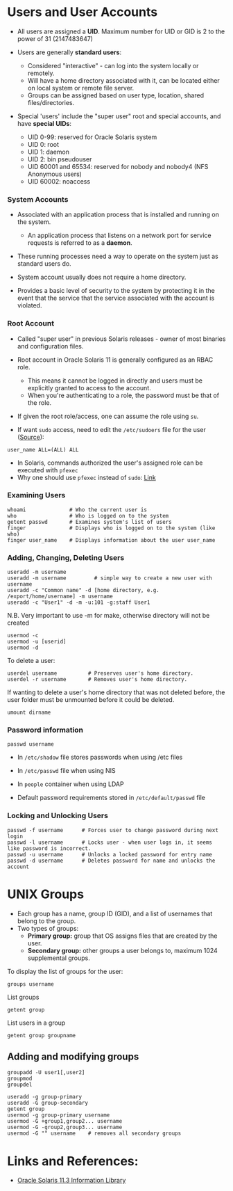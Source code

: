 # Users and User Accounts

- All users are assigned a **UID**. Maximum number for UID or GID is 2 to the power of 31 (2147483647)
- Users are generally **standard users**:

    - Considered "interactive" - can log into the system locally or remotely.
    - Will have a home directory associated with it, can be located either on local system or remote file server.
    - Groups can be assigned based on user type, location, shared files/directories.

- Special 'users' include the "super user" root and special accounts, and have **special UIDs**:

    - UID 0-99: reserved for Oracle Solaris system
    - UID 0: root
    - UID 1: daemon
    - UID 2: bin pseudouser
    - UID 60001 and 65534: reserved for nobody and nobody4 (NFS Anonymous users)
    - UID 60002: noaccess

### System Accounts

- Associated with an application process that is installed and running on the system.

  - An application process that listens on a network port for service requests is referred to as a **daemon**.

- These running processes need a way to operate on the system just as standard users do.
- System account usually does not require a home directory.
- Provides a basic level of security to the system by protecting it in the event that the service that the service associated  with the account is violated.

### Root Account

- Called "super user" in previous Solaris releases - owner of most binaries and configuration files.
- Root account in Oracle Solaris 11 is generally configured as an RBAC role.

  - This means it cannot be logged in directly and users must be explicitly granted to access to the account.
  - When you're authenticating to a role, the password must be that of the role.

- If given the root role/access, one can assume the role using `su`.
- If want `sudo` access, need to edit the `/etc/sudoers` file for the user ([Source](https://blogs.oracle.com/observatory/entry/sudo)):

```
user_name ALL=(ALL) ALL
```
- In Solaris, commands authorized the user's assigned role can be executed with `pfexec`
- Why one should use `pfexec` instead of `sudo`: [Link](https://lildude.co.uk/solaris-11-express-root-password-gotcha)

### Examining Users
```
whoami              # Who the current user is
who                 # Who is logged on to the system
getent passwd       # Examines system's list of users
finger              # Displays who is logged on to the system (like who)
finger user_name    # Displays information about the user user_name
```

### Adding, Changing, Deleting Users
```
useradd -m username
useradd -m username	        # simple way to create a new user with username
useradd -c "Common name" -d [home directory, e.g. /export/home/username] -m username
useradd -c "User1" -d -m -u:101 -g:staff User1
```
N.B. Very important to use -m for make, otherwise directory will not be created
```
usermod -c
usermod -u [userid]
usermod -d
```
To delete a user:
```
userdel username          # Preserves user's home directory.
userdel -r username       # Removes user's home directory.
```
If wanting to delete a user's home directory that was not deleted before, the user folder must be unmounted before it could be deleted.
```
umount dirname
```

### Password information
```
passwd username
```
- In `/etc/shadow` file stores passwords when using /etc files
- In `/etc/passwd` file when using NIS
- In `people` container when using LDAP

- Default password requirements stored in `/etc/default/passwd` file

### Locking and Unlocking Users
```
passwd -f username      # Forces user to change password during next login
passwd -l username      # Locks user - when user logs in, it seems like password is incorrect.
passwd -u username      # Unlocks a locked password for entry name
passwd -d username      # Deletes password for name and unlocks the account
```

# UNIX Groups
- Each group has a name, group ID (GID), and a list of usernames that belong to the group.
- Two types of groups:
    - **Primary group:** group that OS assigns files that are created by the user.
    - **Secondary group:** other groups a user belongs to, maximum 1024 supplemental groups.

To display the list of groups for the user:
```
groups username
```
List groups
```
getent group
```
List users in a group
```
getent group groupname
```

## Adding and modifying groups
```
groupadd -U user1[,user2]
groupmod
groupdel

useradd -g group-primary
useradd -G group-secondary
getent group
usermod -g group-primary username
usermod -G +group1,group2... username
usermod -G -group2,group3... username
usermod -G "" username    # removes all secondary groups
```

# Links and References:
- [Oracle Solaris 11.3 Information Library](https://docs.oracle.com/cd/E53394_01/)
